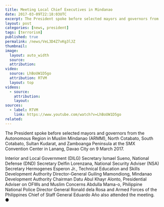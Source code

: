 ```yaml
---
title: Meeting Local Chief Executives in Mindanao
date: 2017-03-09T22:18:03UTC
excerpt: The President spoke before selected mayors and governors from the ARMM, North Cotabato, South Cotabato, Sultan Kudarat, and Zamboanga Peninsula at the SMX Convention Center in Lanang, Davao City on 9 March 2017.
layout: post
categories: [news, president]
tags: [terrorism]
published: true
permalink: /news/VeL3D4Z7xKg3lJZ
thumbnail:
image:
  layout: auto_width
  source: 
  attribution: 
video:
  source: LhBoUW1D5go
  attribution: RTVM
  layout: top
videos:
  - source: 
    attribution: 
    layout: 
sources:
  - label: RTVM
    link: https://www.youtube.com/watch?v=LhBoUW1D5go
related:
---
```


The President spoke before selected mayors and governors from the Autonomous Region in Muslim Mindanao (ARMM), North Cotabato, South Cotabato, Sultan Kudarat, and Zamboanga Peninsula at the SMX Convention Center in Lanang, Davao City on 9 March 2017.

Interior and Local Government (DILG) Secretary Ismael Sueno, National Defense (DND) Secretary Delfin Lorenzana, National Security Adviser (NSA) Secretary Hermogenes Esperon Jr., Technical Education and Skills Development Authority Director-General Guiling Mamondiong, Mindanao Development Authority Chairman Datu Abul Khayr Alonto, Presidential Adviser on OFWs and Muslim Concerns Abdulla Mama-o, Philippine National Police Director General Ronald dela Rosa and Armed Forces of the Philippines Chief of Staff General Eduardo Año also attended the meeting.
&#x25cf;
